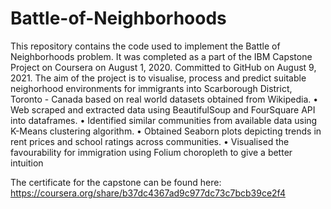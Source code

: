 # Battle-of-Neighborhoods
This repository contains the code used to implement the Battle of Neighborhoods problem. It was completed as a part of the IBM Capstone Project on Coursera
on August 1, 2020. Committed to GitHub on August 9, 2021.
The aim of the project is to visualise, process and predict suitable neighorhood environments for immigrants into Scarborough District, Toronto - Canada
based on real world datasets obtained from Wikipedia.
• Web scraped and extracted data using BeautifulSoup and FourSquare API into dataframes.
• Identified similar communities from available data using K-Means clustering algorithm.
• Obtained Seaborn plots depicting trends in rent prices and school ratings across communities.
• Visualised the favourability for immigration using Folium choropleth to give a better intuition

The certificate for the capstone can be found here:
https://coursera.org/share/b37dc4367ad9c977dc73c7bcb39ce2f4
